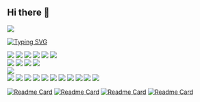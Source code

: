 ## Hi there 👋

<!--
**hanit3/hanit3** is a ✨ _special_ ✨ repository because its `README.md` (this file) appears on your GitHub profile.

Here are some ideas to get you started:

- 🔭 I’m currently working on ...
- 🌱 I’m currently learning ...
- 👯 I’m looking to collaborate on ...
- 🤔 I’m looking for help with ...
- 💬 Ask me about ...
- 📫 How to reach me: ...
- 😄 Pronouns: ...
- ⚡ Fun fact: ...
-->

<img src="https://capsule-render.vercel.app/api?type=venom&height=300&color=gradient&text=Hanit's%20World!&fontColor=000000&animation=fadeIn&textBg=false" />

[![Typing SVG](https://readme-typing-svg.demolab.com?font=Fira+Code&weight=900&size=25&pause=1000&color=6A9200&width=435&lines=Languages)](https://git.io/typing-svg)
<div> 
  <img src="https://img.shields.io/badge/python-20232a.svg?style=for-the-badge&logo=python&logoColor=3776AB" />
  <img src="https://img.shields.io/badge/java-20232a.svg?style=for-the-badge&logo=openjdk&logoColor=F80000" />
  <img src="https://img.shields.io/badge/swift-20232a.svg?style=for-the-badge&logo=swift&logoColor=F05138" />
  <img src="https://img.shields.io/badge/html5-20232a.svg?style=for-the-badge&logo=html5&logoColor=E34F26" />
  <img src="https://img.shields.io/badge/css3-20232a.svg?style=for-the-badge&logo=css3&logoColor=1572B6" />
  <img src="https://img.shields.io/badge/javascirpt-20232a.svg?style=for-the-badge&logo=javascript&logoColor=F7DF1E" />
</div>
<div>
  <img src="https://img.shields.io/badge/react-20232a.svg?style=for-the-badge&logo=react&logoColor=61DAFB" />
  <img src="https://img.shields.io/badge/django-092E20?style=for-the-badge&logo=django&logoColor=white">
  <img src="https://img.shields.io/badge/typescript-20232a.svg?style=for-the-badge&logo=typescript&logoColor=3178C6" />
  <img src="https://img.shields.io/badge/springboot-20232a.svg?style=for-the-badge&logo=springboot&logoColor=6DB33F" />
</div>
<div>
  <img src="https://img.shields.io/badge/frida-EF6456.svg?style=for-the-badge&logo=https://avatars.githubusercontent.com/u/4073090&logoColor=EF6456" />
</div>
<div>
  <img src="https://img.shields.io/badge/linux-20232a.svg?style=for-the-badge&logo=linux&logoColor=FCC624" />
  <img src="https://img.shields.io/badge/kalilinux-20232a.svg?style=for-the-badge&logo=kalilinux&logoColor=FFFFFF" />
  <img src="https://img.shields.io/badge/Visual%20Studio-0283D0.svg?style=for-the-badge&logo=visual-studio&logoColor=white"/> 
  <img src="https://img.shields.io/badge/androidstudio-20232a.svg?style=for-the-badge&logo=androidstudio&logoColor=3DDC84" />
  <img src="https://img.shields.io/badge/xcode-20232a.svg?style=for-the-badge&logo=xcode&logoColor=147EFB" />
  <img src="https://img.shields.io/badge/amazonwebservices-20232a.svg?style=for-the-badge&logo=amazonwebservices&logoColor=FFFFFF" />
  <img src="https://img.shields.io/badge/docker-20232a.svg?style=for-the-badge&logo=docker&logoColor=2496ED" />
  <img src="https://img.shields.io/badge/git-20232a.svg?style=for-the-badge&logo=git&logoColor=F05032" />
  <img src="https://img.shields.io/badge/github-20232a.svg?style=for-the-badge&logo=github&logoColor=FFFFFF" />
  <img src="https://img.shields.io/badge/notion-20232a.svg?style=for-the-badge&logo=notion&logoColor=FFFFFF" />
  <img src="https://img.shields.io/badge/figma-20232a.svg?style=for-the-badge&logo=figma&logoColor=F24E1E" />
</div>

[![Readme Card](https://github-readme-stats.vercel.app/api/pin/?username=hanit3&repo=NoName-Securities)](https://github.com/hanit3/NoName-Securities)
[![Readme Card](https://github-readme-stats.vercel.app/api/pin/?username=hanit3&repo=NoName_Scenario3_Mobile_Ransom)](https://github.com/hanit3/NoName_Scenario3_Mobile_Ransom)
[![Readme Card](https://github-readme-stats.vercel.app/api/pin/?username=hanit3&repo=BikeMate)](https://github.com/hanit3/BikeMate)
[![Readme Card](https://github-readme-stats.vercel.app/api/pin/?username=hanit3&repo=QUOTKA_FINAL)](https://github.com/hanit3/QUOTKA_FINAL)

